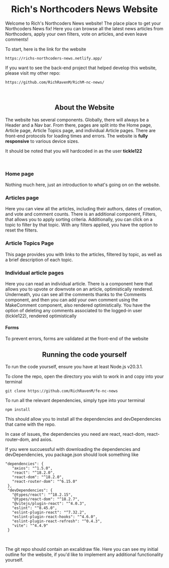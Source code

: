 <h1 style='text-align:center;'>Rich's Northcoders News Website</h1>

<p>Welcome to Rich's Northcoders News website! The place place to get your Northcoders News fix! Here you can browse all the latest news articles from Northcoders, apply your own filters, vote on articles, and even leave comments!</p>
<p>To start, here is the link for the website

```
https://richs-northcoders-news.netlify.app/
```

 </p>

 <p>If you want to see the back-end project that helped develop this website, please visit my other repo:

```
https://github.com/RichRavenM/RichM-nc-news/
```

 </p>
 <br>

 <h2 style='text-align:center;'>About the Website</h2>
 <p>The website has several components. Globally, there will always be a Header and a Nav bar. From there, pages are split into the Home page, Article page, Article Topics page, and individual Article pages. There are front-end protocols for loading times and errors. The website is <strong>fully responsive</strong> to various device sizes.</p>

 <p>It should be noted that you will hardcoded in as the user <strong>tickle122</strong></p>

 <br>
 <h3>Home page</h3>
 <p>Nothing much here, just an introduction to what's going on on the website.</p>

 <h3>Articles page</h3>
 <p>Here you can view all the articles, including their authors, dates of creation, and vote and comment counts. There is an additional component, Filters, that allows you to apply sorting criteria. Additionally, you can click on a topic to filter by that topic. With any filters applied, you have the option to reset the filters.</p>

 <h3>Article Topics Page</h3>
 <p>This page provides you with links to the articles, filtered by topic, as well as a brief description of each topic.</p>

 <h3>Individual article pages</h3>
 <p>Here you can read an individual article. There is a component here that allows you to upvote or downvote on an article, optimistically rendered. Underneath, you can see all the comments thanks to the Comments component, and then you can add your own comment using the MakeComment component, also rendered optimistically. You have the option of deleting any comments associated to the logged-in user (tickle122), rendered optimistically</p>

 <h4>Forms</h4>
 <p>To prevent errors, forms are validated at the front-end of the website

<br>
 <h2 style='text-align:center;'>Running the code yourself</h2>

 <p>To run the code yourself, ensure you have at least Node.js v20.3.1.</p>

 <p>To clone the repo, open the directory you wish to work in and copy into your terminal
 
 ```
git clone https://github.com/RichRavenM/fe-nc-news
 ```
 </p>

 <p>To run all the relevant dependencies, simply type into your terminal</p>

```
npm install
```

</p>

 <p>This should allow you to install all the dependencies and devDependencies that came with the repo.</p>

 <p>In case of issues, the dependencies you need are react, react-dom, react-router-dom, and axios.</p>

 <p>If you were succuessful with downloading the dependencies and devDependencies, you package.json should look something like

```
"dependencies": {
   "axios": "^1.5.0",
   "react": "^18.2.0",
   "react-dom": "^18.2.0",
   "react-router-dom": "^6.15.0"
 },
 "devDependencies": {
   "@types/react": "^18.2.15",
   "@types/react-dom": "^18.2.7",
   "@vitejs/plugin-react": "^4.0.3",
   "eslint": "^8.45.0",
   "eslint-plugin-react": "^7.32.2",
   "eslint-plugin-react-hooks": "^4.6.0",
   "eslint-plugin-react-refresh": "^0.4.3",
   "vite": "^4.4.9"
 }
```

</p>

<br>
<p>The git repo should contain an excalidraw file. Here you can see my initial outline for the website, if you'd like to implement any additional functionality yourself.</p>
